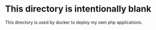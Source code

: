 # This directory is intentionally blank

This directory is used by docker to deploy my own php applications.
